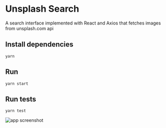 # Unsplash Search

A search interface implemented with React and Axios that fetches images from unsplash.com api

## Install dependencies
```
yarn
```

## Run
```
yarn start
```

## Run tests
```
yarn test
```

![app screenshot](/public/images/screenshot.png?raw=true "App Screenshot")